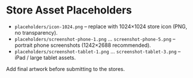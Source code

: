 # Store Asset Placeholders

- `placeholders/icon-1024.png` – replace with 1024×1024 store icon (PNG, no transparency).
- `placeholders/screenshot-phone-1.png` ... `screenshot-phone-5.png` – portrait phone screenshots (1242×2688 recommended).
- `placeholders/screenshot-tablet-1.png` ... `screenshot-tablet-3.png` – iPad / large tablet assets.

Add final artwork before submitting to the stores.

